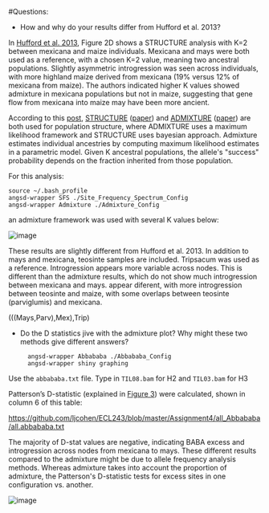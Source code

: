 #Questions:

* How and why do your results differ from Hufford et al. 2013?

In [Hufford et al. 2013](http://journals.plos.org/plosgenetics/article?id=10.1371/journal.pgen.1003477#pgen-1003477-g002), Figure 2D shows a STRUCTURE analysis with K=2 between mexicana and maize individuals. Mexicana and mays were both used as a reference, with a chosen K=2 value, meaning two ancestral populations. Slightly asymmetric introgression was seen across individuals, with more highland maize derived from mexicana (19% versus 12% of mexicana from maize). The authors indicated higher K values showed admixture in mexicana populations but not in maize, suggesting that gene flow from mexicana into maize may have been more ancient.

According to this [post](https://www.biostars.org/p/138371/), [STRUCTURE](http://pritchardlab.stanford.edu/structure.html) ([paper](http://pritchardlab.stanford.edu/publications/pdfs/PritchardEtAl00.pdf)) and [ADMIXTURE](https://www.genetics.ucla.edu/software/admixture/) ([paper](http://bmcbioinformatics.biomedcentral.com/articles/10.1186/1471-2105-12-246)) are both used for population structure, where ADMIXTURE uses a maximum likelihood framework and STRUCTURE uses bayesian approach. Admixture estimates individual ancestries by computing maximum likelihood estimates in a parametric model. Given K ancestral populations, the allele's "success" probability depends on the fraction inherited from those population.

For this analysis: 

    source ~/.bash_profile
    angsd-wrapper SFS ./Site_Frequency_Spectrum_Config
    angsd-wrapper Admixture ./Admixture_Config
    

an admixture framework was used with several K values below: 

![image](https://raw.githubusercontent.com/ljcohen/ECL243/master/Assignment4/all_Admixture.png)

These results are slightly different from Hufford et al. 2013. In addition to mays and mexicana, teosinte samples are included. Tripsacum was used as a reference. Introgression appears more variable across nodes. This is different than the admixture results, which do not show much introgression between mexicana and mays. appear diferent, with more introgression between teosinte and maize, with some overlaps between teosinte (parviglumis) and mexicana.

(((Mays,Parv),Mex),Trip)

* Do the D statistics jive with the admixture plot? Why might these two methods give
different answers?

        angsd-wrapper Abbababa ./Abbababa_Config
        angsd-wrapper shiny graphing

Use the `abbababa.txt` file.
Type in `TIL08.bam` for H2 and `TIL03.bam` for H3

Patterson’s D-statistic (explained in [Figure 3](http://www.nature.com/nature/journal/v487/n7405/full/nature11041.html)) were calculated, shown in column 6 of this table:

https://github.com/ljcohen/ECL243/blob/master/Assignment4/all_Abbababa/all.abbababa.txt

The majority of D-stat values are negative, indicating BABA excess and introgression across nodes from mexicana to mays. These different results compared to the admixture might be due to allele frequency analysis methods. Whereas admixture takes into account the proportion of admixture, the Patterson's D-statistic tests for excess sites in one configuration vs. another.

![image](https://raw.githubusercontent.com/ljcohen/ECL243/master/Assignment4/D_stat.png)



